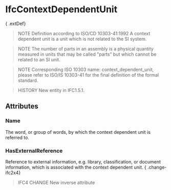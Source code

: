 # IfcContextDependentUnit

{ .extDef}<!-- end of definition -->
> NOTE Definition according to ISO/CD 10303-41:1992
> A context dependent unit is a unit which is not related to the SI system.

> NOTE The number of parts in an assembly is a physical quantity measured in units that may be called "parts" but which cannot be related to an SI unit.

> NOTE Corresponding ISO 10303 name: context_dependent_unit, please refer to ISO/IS 10303-41 for the final definition of the formal standard.

> HISTORY New entity in IFC1.5.1.

## Attributes

### Name
The word, or group of words, by which the context dependent unit is referred to.

### HasExternalReference
Reference to external information, e.g. library, classification, or document information, which is associated with the context dependent unit.
{ .change-ifc2x4}
> IFC4 CHANGE New inverse attribute
